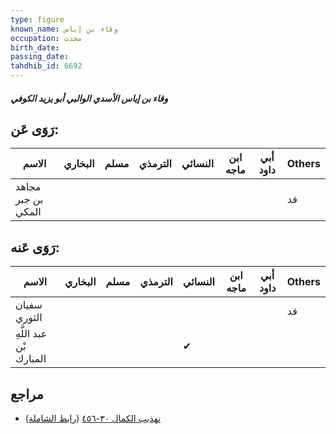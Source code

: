 ```yaml
---
type: figure
known_name: وقاء بن إياس
occupation: محدث
birth_date:
passing_date:
tahdhib_id: 6692
---
```

##### وقاء بن إياس الأسدي الوالبي أبو يزيد الكوفي

## رَوَى عَن:
| الاسم              | البخاري | مسلم | الترمذي | النسائي | ابن ماجه | أبي داود | Others |
| ------------------ | ------- | ---- | ------- | ------- | -------- | -------- | ------ |
| مجاهد بن جبر المكي |         |      |         |         |          |          | قد     |
## رَوَى عَنه:
| الاسم                   | البخاري | مسلم | الترمذي | النسائي | ابن ماجه | أبي داود | Others |
| ----------------------- | ------- | ---- | ------- | ------- | -------- | -------- | ------ |
| سفيان الثوري            |         |      |         |         |          |          | قد     |
| عبد اللَّهِ بْن المبارك |         |      |         | ✔       |          |          |        |
## مراجع
- [تهذيب الكمال ٣٠-٤٥٦](obsidian://open?vault=Tahdhib-al-Kamal&file=Figures/٦٦٩٢-وقاء%20بن%20إياس%20الأسدي%20الوالبي%20أبو%20يزيد%20الكوفي) ([رابط الشاملة](https://shamela.ws/book/3722/16522))